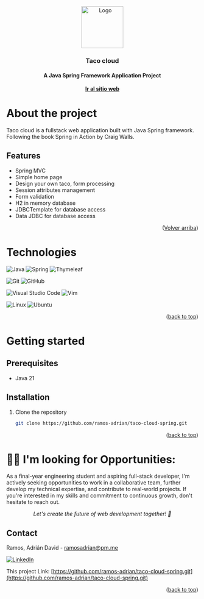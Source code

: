 <div align="center">
    <img src="https://i.imgur.com/RexRoIu.jpeg" alt="Logo" height="110">
<h3 align="center">Taco cloud</h3>
<h4 align="center">A Java Spring Framework Application Project</h4>
    <a href=""><strong>Ir al sitio web</strong></a>
</div>

# About the project

Taco cloud is a fullstack web application built with Java Spring framework. Following the book Spring in Action by Craig Walls.

## Features

* Spring MVC
* Simple home page
* Design your own taco, form processing
* Session attributes management
* Form validation
* H2 in memory database
* JDBCTemplate for database access
* Data JDBC for database access

<p align="right">(<a href="#readme-top">Volver arriba</a>)</p>

# Technologies

![Java](https://img.shields.io/badge/java-%23ED8B00.svg?style=for-the-badge&logo=openjdk&logoColor=white) ![Spring](https://img.shields.io/badge/spring-%236DB33F.svg?style=for-the-badge&logo=spring&logoColor=white) ![Thymeleaf](https://img.shields.io/badge/Thymeleaf-%23005C0F.svg?style=for-the-badge&logo=Thymeleaf&logoColor=white)

![Git](https://img.shields.io/badge/git-%23F05033.svg?style=for-the-badge&logo=git&logoColor=white) ![GitHub](https://img.shields.io/badge/github-%23121011.svg?style=for-the-badge&logo=github&logoColor=white)

![Visual Studio Code](https://img.shields.io/badge/Visual%20Studio%20Code-0078d7.svg?style=for-the-badge&logo=visual-studio-code&logoColor=white) ![Vim](https://img.shields.io/badge/VIM-%2311AB00.svg?style=for-the-badge&logo=vim&logoColor=white)

![Linux](https://img.shields.io/badge/Linux-FCC624?style=for-the-badge&logo=linux&logoColor=black) ![Ubuntu](https://img.shields.io/badge/Ubuntu-E95420?style=for-the-badge&logo=ubuntu&logoColor=white)

<p align="right">(<a href="#readme-top">back to top</a>)</p>

<!-- GETTING STARTED -->

# Getting started

## Prerequisites

* Java 21

## Installation

1. Clone the repository

   ```sh
   git clone https://github.com/ramos-adrian/taco-cloud-spring.git
   ```

<p align="right">(<a href="#readme-top">back to top</a>)</p>

<!-- CONTACT -->
# 👨‍💻 I'm looking for Opportunities:

As a final-year engineering student and aspiring full-stack developer, I'm actively seeking opportunities to work in a collaborative team, further develop my technical expertise, and contribute to real-world projects. If you're interested in my skills and commitment to continuous growth, don't hesitate to reach out.

<p align="center"><cite>Let's create the future of web development together! 🚀</cite></p>

<!-- CONTACT -->

## Contact

Ramos, Adrián David - ramosadrian@pm.me

[![LinkedIn](https://img.shields.io/badge/linkedin-%230077B5.svg?style=for-the-badge&logo=linkedin&logoColor=white)](https://www.linkedin.com/in/adrian-david-ramos/)

This project
Link: [https://github.com/ramos-adrian/taco-cloud-spring.git](https://github.com/ramos-adrian/taco-cloud-spring.git)

<p align="right">(<a href="#readme-top">back to top</a>)</p>

<!-- MARKDOWN LINKS & IMAGES -->
<!-- https://www.markdownguide.org/basic-syntax/#reference-style-links -->
